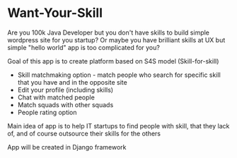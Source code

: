# Want-Your-Skill

Are you 100k Java Developer but you don't have skills to build simple wordpress site for you startup?
Or maybe you have brilliant skills at UX but simple "hello world" app is too complicated for you?


Goal of this app is to create platform based on S4S model (Skill-for-skill)
* Skill matchmaking option - match people who search for specific skill that you have and in the opposite site
* Edit your profile (including skills)
* Chat with matched people
* Match squads with other squads
* People rating option

Main idea of app is to help IT startups to find people with skill, that they lack of, and of course outsource their skills for the others

App will be created in Django framework
